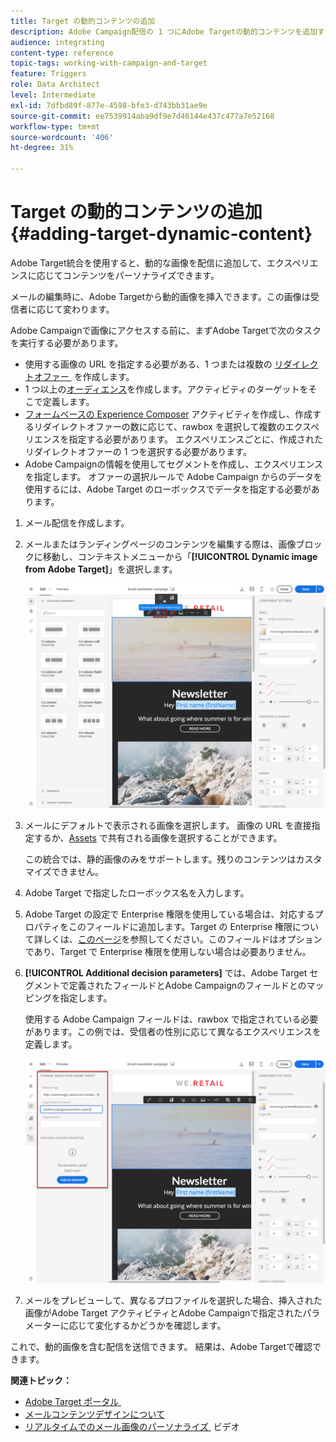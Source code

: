 ```yaml
---
title: Target の動的コンテンツの追加
description: Adobe Campaign配信の 1 つにAdobe Targetの動的コンテンツを追加する方法を説明します。
audience: integrating
content-type: reference
topic-tags: working-with-campaign-and-target
feature: Triggers
role: Data Architect
level: Intermediate
exl-id: 7dfbd89f-877e-4598-bfe3-d743bb31ae9e
source-git-commit: ee7539914aba9df9e7d46144e437c477a7e52168
workflow-type: tm+mt
source-wordcount: '406'
ht-degree: 31%

---
```


# Target の動的コンテンツの追加{#adding-target-dynamic-content}

Adobe Target統合を使用すると、動的な画像を配信に追加して、エクスペリエンスに応じてコンテンツをパーソナライズできます。

メールの編集時に、Adobe Targetから動的画像を挿入できます。この画像は受信者に応じて変わります。

Adobe Campaignで画像にアクセスする前に、まずAdobe Targetで次のタスクを実行する必要があります。

* 使用する画像の URL を指定する必要がある、1 つまたは複数の [&#x200B; リダイレクトオファー &#x200B;](https://experienceleague.adobe.com/docs/target/using/experiences/offers/offer-redirect.html?lang=ja) を作成します。
* 1 つ以上の[オーディエンス](https://experienceleague.adobe.com/docs/target/using/audiences/create-audiences/audiences.html?lang=ja)を作成します。アクティビティのターゲットをそこで定義します。
* [&#x200B; フォームベースの Experience Composer](https://experienceleague.adobe.com/docs/target/using/experiences/form-experience-composer.html?lang=ja) アクティビティを作成し、作成するリダイレクトオファーの数に応じて、rawbox を選択して複数のエクスペリエンスを指定する必要があります。 エクスペリエンスごとに、作成されたリダイレクトオファーの 1 つを選択する必要があります。
* Adobe Campaignの情報を使用してセグメントを作成し、エクスペリエンスを指定します。 オファーの選択ルールで Adobe Campaign からのデータを使用するには、Adobe Target のローボックスでデータを指定する必要があります。

1. メール配信を作成します。
1. メールまたはランディングページのコンテンツを編集する際は、画像ブロックに移動し、コンテキストメニューから「**[!UICONTROL Dynamic image from Adobe Target]**」を選択します。

   ![](assets/tar_insert_dynamic_image.png)

1. メールにデフォルトで表示される画像を選択します。 画像の URL を直接指定するか、[Assets](../../integrating/using/working-with-campaign-and-assets-core-service.md) で共有される画像を選択することができます。

   この統合では、静的画像のみをサポートします。残りのコンテンツはカスタマイズできません。

1. Adobe Target で指定したローボックス名を入力します。
1. Adobe Target の設定で Enterprise 権限を使用している場合は、対応するプロパティをこのフィールドに追加します。Target の Enterprise 権限について詳しくは、[このページ](https://experienceleague.adobe.com/docs/target/using/administer/manage-users/enterprise/properties-overview.html?lang=ja)を参照してください。このフィールドはオプションであり、Target で Enterprise 権限を使用しない場合は必要ありません。
1. **[!UICONTROL Additional decision parameters]** では、Adobe Target セグメントで定義されたフィールドとAdobe Campaignのフィールドとのマッピングを指定します。

   使用する Adobe Campaign フィールドは、rawbox で指定されている必要があります。この例では、受信者の性別に応じて異なるエクスペリエンスを定義します。

   ![](assets/tar_additional_decisionning_parameters.png)

1. メールをプレビューして、異なるプロファイルを選択した場合、挿入された画像がAdobe Target アクティビティとAdobe Campaignで指定されたパラメーターに応じて変化するかどうかを確認します。

これで、動的画像を含む配信を送信できます。 結果は、Adobe Targetで確認できます。

**関連トピック：**

* [Adobe Target ポータル &#x200B;](https://experienceleague.adobe.com/docs/target/using/integrate/campaign-and-target.html?lang=ja)
* [メールコンテンツデザインについて](../../designing/using/designing-content-in-adobe-campaign.md)
* [&#x200B; リアルタイムでのメール画像のパーソナライズ &#x200B;](https://helpx.adobe.com/marketing-cloud/how-to/email-marketing.html) ビデオ
